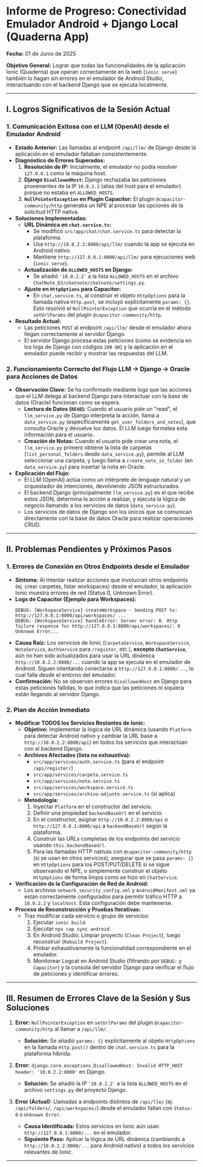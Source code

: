 # Informe de Progreso: Conectividad Emulador Android + Django Local (Quaderna App)

**Fecha:** 01 de Junio de 2025

**Objetivo General:** Lograr que todas las funcionalidades de la aplicación Ionic (Quaderna) que operan correctamente en la web (`ionic serve`) también lo hagan sin errores en el emulador de Android Studio, interactuando con el backend Django que se ejecuta localmente.

---

## I. Logros Significativos de la Sesión Actual

### 1. Comunicación Exitosa con el LLM (OpenAI) desde el Emulador Android
   - **Estado Anterior:** Las llamadas al endpoint `/api/llm/` de Django desde la aplicación en el emulador fallaban consistentemente.
   - **Diagnóstico de Errores Superados:**
      1.  **Resolución de IP:** Inicialmente, el emulador no podía resolver `127.0.0.1` como la máquina host.
      2.  **Django `DisallowedHost`:** Django rechazaba las peticiones provenientes de la IP `10.0.2.2` (alias del host para el emulador) porque no estaba en `ALLOWED_HOSTS`.
      3.  **`NullPointerException` en Plugin Capacitor:** El plugin `@capacitor-community/http` generaba un NPE al procesar las opciones de la solicitud HTTP nativa.
   - **Soluciones Implementadas:**
      *   **URL Dinámica en `chat.service.ts`:**
          - Se modificó `src/app/chat/chat.service.ts` para detectar la plataforma.
          - Usa `http://10.0.2.2:8000/api/llm/` cuando la app se ejecuta en Android nativo.
          - Mantiene `http://127.0.0.1:8000/api/llm/` para ejecuciones web (`ionic serve`).
      *   **Actualización de `ALLOWED_HOSTS` en Django:**
          - Se añadió `'10.0.2.2'` a la lista `ALLOWED_HOSTS` en el archivo `ChatNote_DJ/chatnote/chatnote/settings.py`.
      *   **Ajuste en `HttpOptions` para Capacitor:**
          - En `chat.service.ts`, al construir el objeto `HttpOptions` para la llamada nativa `Http.post`, se incluyó explícitamente `params: {}`. Esto resolvió el `NullPointerException` que ocurría en el método `setUrlParams` del plugin `@capacitor-community/http`.
   - **Resultado Actual:**
      - Las peticiones `POST` al endpoint `/api/llm/` desde el emulador ahora llegan correctamente al servidor Django.
      - El servidor Django procesa estas peticiones (como se evidencia en los logs de Django con códigos `200 OK`) y la aplicación en el emulador puede recibir y mostrar las respuestas del LLM.

### 2. Funcionamiento Correcto del Flujo LLM -> Django -> Oracle para Acciones de Datos
   - **Observación Clave:** Se ha confirmado mediante logs que las acciones que el LLM delega al backend Django para interactuar con la base de datos (Oracle) funcionan como se espera.
      - **Lectura de Datos (`READ`):** Cuando el usuario pide un "read", el `llm_service.py` de Django interpreta la acción, llama a `data_service.py` (específicamente `get_user_folders_and_notes`), que consulta Oracle y devuelve los datos. El LLM luego formatea esta información para el usuario.
      - **Creación de Notas:** Cuando el usuario pide crear una nota, el `llm_service.py` primero obtiene la lista de carpetas (`list_personal_folders` desde `data_service.py`), permite al LLM seleccionar una carpeta, y luego llama a `create_note_in_folder` (en `data_service.py`) para insertar la nota en Oracle.
   - **Explicación del Flujo:**
      - El LLM (OpenAI) actúa como un intérprete de lenguaje natural y un orquestador de intenciones, devolviendo JSON estructurados.
      - El backend Django (principalmente `llm_service.py`) es el que recibe estos JSON, determina la acción a realizar, y ejecuta la lógica de negocio llamando a los servicios de datos (`data_service.py`).
      - Los servicios de datos de Django son los únicos que se comunican directamente con la base de datos Oracle para realizar operaciones CRUD.

---

## II. Problemas Pendientes y Próximos Pasos

### 1. Errores de Conexión en Otros Endpoints desde el Emulador
   - **Síntoma:** Al intentar realizar acciones que involucran otros endpoints (ej. crear carpetas, listar workspaces) desde el emulador, la aplicación Ionic muestra errores de red (Status 0, Unknown Error).
   - **Logs de Capacitor (Ejemplo para Workspaces):**
     ```
     DEBUG: [WorkspaceService] createWorkspace - Sending POST to: http://127.0.0.1:8000/api/workspaces/ ...
     DEBUG: [WorkspaceService] handleError: Server error: 0. Http failure response for http://127.0.0.1:8000/api/workspaces/: 0 Unknown Error...
     ```
   - **Causa Raíz:** Los servicios de Ionic (`CarpetaService`, `WorkspaceService`, `NotaService`, `AuthService` para `/register`, etc.), **excepto `ChatService`**, aún no han sido actualizados para usar la URL dinámica `http://10.0.2.2:8000/...` cuando la app se ejecuta en el emulador de Android. Siguen intentando conectarse a `http://127.0.0.1:8000/...`, lo cual falla desde el entorno del emulador.
   - **Confirmación:** No se observan errores `DisallowedHost` en Django para estas peticiones fallidas, lo que indica que las peticiones ni siquiera están llegando al servidor Django.

### 2. Plan de Acción Inmediato
   - **Modificar TODOS los Servicios Restantes de Ionic:**
      - **Objetivo:** Implementar la lógica de URL dinámica (usando `Platform` para detectar Android nativo y cambiar la URL base a `http://10.0.2.2:8000/api`) en todos los servicios que interactúan con el backend Django.
      - **Archivos Afectados (lista no exhaustiva):**
         - `src/app/services/auth.service.ts` (para el endpoint `/api/register/`)
         - `src/app/services/carpeta.service.ts`
         - `src/app/services/nota.service.ts`
         - `src/app/services/workspace.service.ts`
         - `src/app/services/archivo-adjunto.service.ts` (si aplica)
      - **Metodología:**
         1. Inyectar `Platform` en el constructor del servicio.
         2. Definir una propiedad `backendBaseUrl` en el servicio.
         3. En el constructor, asignar `http://10.0.2.2:8000/api` o `http://127.0.0.1:8000/api` a `backendBaseUrl` según la plataforma.
         4. Construir las URLs completas de los endpoints del servicio usando `this.backendBaseUrl`.
         5. Para las llamadas HTTP nativas con `@capacitor-community/http` (si se usan en otros servicios), asegurar que se pasa `params: {}` en `HttpOptions` para los POST/PUT/DELETE si se sigue observando el NPE, o simplemente construir el objeto `HttpOptions` de forma limpia como se hizo en `ChatService`.
   - **Verificación de la Configuración de Red de Android:**
      - Los archivos `network_security_config.xml` y `AndroidManifest.xml` ya están correctamente configurados para permitir tráfico HTTP a `10.0.2.2` y `localhost`. Esta configuración debe mantenerse.
   - **Proceso de Reconstrucción y Pruebas Iterativas:**
      - Tras modificar cada servicio o grupo de servicios:
         1. Ejecutar `ionic build`.
         2. Ejecutar `npx cap sync android`.
         3. En Android Studio: Limpiar proyecto (`Clean Project`), luego reconstruir (`Rebuild Project`).
         4. Probar exhaustivamente la funcionalidad correspondiente en el emulador.
         5. Monitorear Logcat en Android Studio (filtrando por `DEBUG:` y `Capacitor`) y la consola del servidor Django para verificar el flujo de peticiones y identificar errores.

---

## III. Resumen de Errores Clave de la Sesión y Sus Soluciones

1.  **Error:** `NullPointerException` en `setUrlParams` del plugin `@capacitor-community/http` al llamar a `/api/llm/`.
    *   **Solución:** Se añadió `params: {}` explícitamente al objeto `HttpOptions` en la llamada `Http.post()` dentro de `chat.service.ts` para la plataforma híbrida.

2.  **Error:** `django.core.exceptions.DisallowedHost: Invalid HTTP_HOST header: '10.0.2.2:8000'` en Django.
    *   **Solución:** Se añadió la IP `'10.0.2.2'` a la lista `ALLOWED_HOSTS` en el archivo `settings.py` del proyecto Django.

3.  **Error (Actual):** Llamadas a endpoints distintos de `/api/llm/` (ej. `/api/folders/`, `/api/workspaces/`) desde el emulador fallan con `Status: 0` o `Unknown Error`.
    *   **Causa Identificada:** Estos servicios en Ionic aún usan `http://127.0.0.1:8000/...` en el emulador.
    *   **Siguiente Paso:** Aplicar la lógica de URL dinámica (cambiando a `http://10.0.2.2:8000/...` para Android nativo) a todos los servicios relevantes de Ionic.

---




